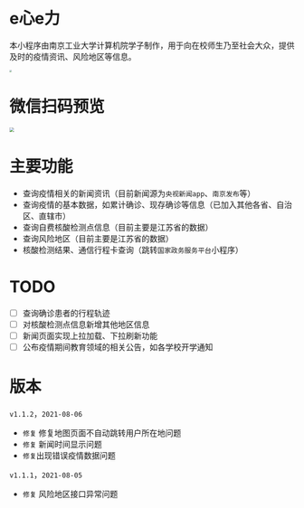 # e心e力

本小程序由南京工业大学计算机院学子制作，用于向在校师生乃至社会大众，提供及时的疫情资讯、风险地区等信息。

<img src="https://picgo-1256052225.cos.ap-guangzhou.myqcloud.com/img/20210806140117.png" style="zoom: 25%;" />

# 微信扫码预览

<img src="https://picgo-1256052225.cos.ap-guangzhou.myqcloud.com/img/20210806140220.jpg" style="zoom: 50%;" />

# 主要功能

-   查询疫情相关的新闻资讯（目前新闻源为`央视新闻app`、`南京发布`等）
-   查询疫情的基本数据，如累计确诊、现存确诊等信息（已加入其他各省、自治区、直辖市）
-   查询自费核酸检测点信息（目前主要是江苏省的数据）
-   查询风险地区（目前主要是江苏省的数据）
-   核酸检测结果、通信行程卡查询（跳转`国家政务服务平台`小程序）

# TODO

-   [ ] 查询确诊患者的行程轨迹
-   [ ] 对核酸检测点信息新增其他地区信息
-   [ ] 新闻页面实现上拉加载、下拉刷新功能
-   [ ] 公布疫情期间教育领域的相关公告，如各学校开学通知

# 版本

`v1.1.2`，`2021-08-06`

-   `修复` 修复地图页面不自动跳转用户所在地问题
-   `修复` 新闻时间显示问题
-   `修复`出现错误疫情数据问题

`v1.1.1`，`2021-08-05`

-   `修复` 风险地区接口异常问题

